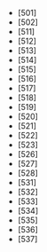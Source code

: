 * [501]
* [502]
* [511]
* [512]
* [513]
* [514]
* [515]
* [516]
* [517]
* [518]
* [519]
* [520]
* [521]
* [522]
* [523]
* [526]
* [527]
* [528]
* [531]
* [532]
* [533]
* [534]
* [535]
* [536]
* [537]
